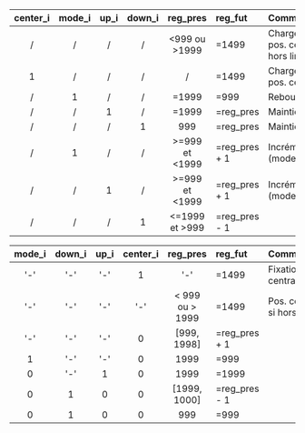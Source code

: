 
| center_i | mode_i | up_i | down_i | reg_pres | reg_fut | Commentaires |
| :----: | :----: | :--: | :------: | :------: | :------ | :----------- |
| / | / | / | / | <999 ou >1999 | =1499 | Chargement pos. centrale si hors limite |
| 1 | / | / | / | / | =1499 | Chargement pos. centrale |
| / | 1 | / | / | =1999 | =999 | Rebouclement |
| / | / | 1 | / | =1999 | =reg_pres | Maintien |
| / | / | / | 1 | 999 | =reg_pres | Maintien |
| / | 1 | / | / | >=999 et <1999 | =reg_pres + 1 | Incrément (mode auto.) |
| / | / | 1 | / | >=999 et <1999 | =reg_pres + 1 | Incrément (mode man.) |
| / | / | / | 1 | <=1999 et >999 | =reg_pres - 1 | |

| mode_i | down_i | up_i | center_i | reg_pres | reg_fut | Commentaires |
| :----: | :----: | :--: | :------: | :------: | :------ | :----------- |
| '-' | '-' | '-' | 1 | '-' | =1499 | Fixation pos. centrale |
| '-' | '-' | '-' | '-' | < 999 ou > 1999 | =1499 | Pos. centrale si hors limite |
| '-' | '-' | '-' | 0 | [999, 1998] | =reg_pres + 1 | |
| 1 | '-' | '-' | 0 | 1999 | =999 | |
| 0 | '-' | 1 | 0 | 1999 | =1999 | |
| 0 | 1 | 0 | 0 | [1999, 1000] | =reg_pres - 1 | |
| 0 | 1 | 0 | 0 | 999 | =999 | |
